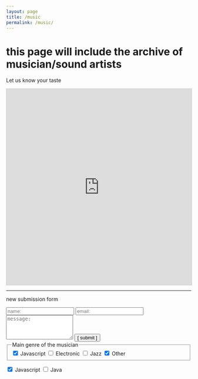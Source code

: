 ```yaml
---
layout: page
title: /music
permalink: /music/
---
```


# this page will include the archive of musician/sound artists


Let us know your taste

<iframe src="https://airtable.com/embed/shr77TgVV45CeCx7Y?backgroundColor=yellow" frameborder="0" onmousewheel="" width="100%" height="533" style="background: transparent; border: 1px solid #ccc;" allowfullscreen=""></iframe>

---
new submission form

<script data-cfasync="false" type="text/javascript" src="form-submission-handler.js"></script>

<form class="gform" method="POST" id="car_request_form" role="form" action="https://script.google.com/macros/s/AKfycbz-6TLQGMxloAJtH1JQ-w1hf4GouwAZisDs2gBN7RUJ1uYw2Rg/exec" target="after" onsubmit="close()">
  
<form>
  <input type="text" id="name" name="name" placeholder="name:" autocomplete="off">
  <input type="text" id="email" name="email" placeholder="email:" autocomplete="off">
  <textarea rows="4" id="message" name="message" placeholder="message:" autocomplete="off"></textarea>
  <input type="submit" value="[ submit ]" onclick="displayThanks()">  
  
  <fieldset class="pure-group">
        <legend>Main genre of the musician</legend>
        <input id="checkboxes--Rock" type="checkbox" name="checkboxes" value="Rock" checked /> <label for="checkboxes--Rock">Javascript</label>
        <input id="checkboxes--Electronic" type="checkbox" name="checkboxes" value="Electronic" /> <label for="checkboxes--Electronic">Electronic</label>
        <input id="checkboxes--RapHiphop" type="checkbox" name="checkboxes" value="RapHiphop" /> <label for="checkboxes--RapHiphop>Rap/Hiphop</label>
        <input id="checkboxes--Jazz" type="checkbox" name="checkboxes" value="Jazz checked /> <label for="checkboxes--Jazz">Jazz</label>
        <input id="checkboxes--other" type="checkbox" name="checkboxes" value="other" checked /> <label for="checkboxes--other">Other</label>
      </fieldset>
  
  <input id="checkboxes--javascript" type="checkbox" name="checkboxes" value="rock" checked /> <label for="checkboxes--javascript">Javascript</label>
  <input id="checkboxes--java" type="checkbox" name="checkboxes" value="electronic" /> <label for="checkboxes--java">Java</label>
</form>

      
<iframe id="after" name="after" frameborder="0" onmousewheel="" width="100%" height="0.1" style="background: transparent; border: none;">
</iframe>

<div style="display:none" class="thanks_message">
<span id="span_thanks"> Thanks for contacting us. We will contact you soon! </span>
</div>

<script>
function close() {
    document.querySelector('#after').addEventListener('load', function() {
        window.close();
    });
}
function displayThanks() {
   var span_Text = document.getElementById("span_thanks").innerText;
   alert (span_Text);
}
</script>
